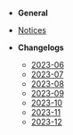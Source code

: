 
-  **General**
  - [Notices](docs/home.md)

- **Changelogs**
  - [2023-06](docs/changelog/2023-06.md)
  - [2023-07](docs/changelog/2023-07.md)
  - [2023-08](docs/changelog/2023-08.md)
  - [2023-09](docs/changelog/2023-09.md)
  - [2023-10](docs/changelog/2023-10.md)
  - [2023-11](docs/changelog/2023-11.md)
  - [2023-12](docs/changelog/2023-12.md)